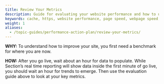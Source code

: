 ```yaml
---
title: Review Your Metrics
description: Guide for evaluating your website performance and how to use Section to make improvements.
keywords: cache, https, website performance, page speed, webpage speed, website security, content delivery network, CDN
weight: 1
aliases:
  - /topic-guides/performance-action-plan/review-your-metrics/
---
```

**WHY:** To understand how to improve your site, you first need a benchmark for where you are now.

**HOW:** After you go live, wait about an hour for data to populate.  While Section’s real time reporting will show data inside the first minute of go live, you should wait an hour for trends to emerge. Then use the evaluation guide above to look at your key metrics.
